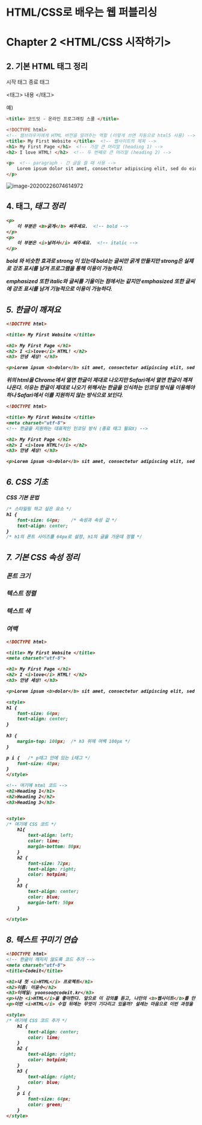 # HTML/CSS로 배우는 웹 퍼블리싱

# Chapter 2 <HTML/CSS 시작하기>

## 2. 기본 HTML 태그 정리

시작 태그				종료 태그

   <태그>	  내용	  </태그>

예)

```html
<title> 코드잇 - 온라인 프로그래킹 스쿨 </title>
```



```html
<!DOCTYPE html>
<!-- 웹브라우저에게 HTML 버전을 알려주는 역할 (이렇게 쓰면 자동으로 html5 사용) -->
<title> My First Website </title>  <!-- 웹사이트의 제목 -->
<h1> My First Page </h1>  <!-- 가장 큰 머리말 (heading 1) -->
<h2> I love HTML! </h2>  <!-- 두 번째로 큰 머리말 (heading 2) -->

<p>  <!-- paragraph - 긴 글을 쓸 때 사용 -->
    Lorem ipsum dolor sit amet, consectetur adipiscing elit, sed do eiusmod tempor incididunt ut labore et dolore magna aliqua.
</p>
```

![image-20200226074614972](C:\Users\전재인\AppData\Roaming\Typora\typora-user-images\image-20200226074614972.png)

## 4. <b>태그, <i>태그 정리

```html
<p>
    이 부분은 <b>굵게</b> 써주세요.  <!-- bold -->
</p>
<p>
    이 부분은 <i>날려서</i> 써주세요.  <!-- italic -->
</p>
```

bold <b>와 비슷한 효과로 strong <strong> 이 있는데 bold는 글씨만 굵게 만들지만 strong은 실제로 강조 표시를 남겨 프로그램을 통해 이용이 가능하다.

emphasized<em> 또한 italic<i>와 글씨를 기울이는 점에서는 같지만 emphasized 또한 글씨에 강조 표시를 남겨 기능적으로 이용이 가능하다.



## 5. 한글이 깨져요

```html
<!DOCTYPE html>

<title> My First Website </title>

<h1> My First Page </h1>
<h2> I <i>love</i> HTML! </h2>
<h3> 안녕 세상! </h3>

<p>Lorem ipsum <b>dolor</b> sit amet, consectetur adipiscing elit, sed do eiusmod tempor <i>incididunt</i> ut labore et dolore magna aliqua.</p>
```

위의 html을 Chrome에서 열면 한글이 제대로 나오지만 Safari에서 열면 한글이 깨져 나온다. 이유는 한글이 제대로 나오기 위해서는 한글을 인식하는 인코딩 방식을 이용해야하나 Safari에서 이를 지원하지 않는 방식으로 보인다.

```html
<!DOCTYPE html>

<title> My First Website </title>
<meta charset="utf-8">
<!-- 한글을 지원하는 대표적인 인코딩 방식 (종료 태그 필요X) -->

<h1> My First Page </h1>
<h2> I <i>love HTML!</i> </h2>
<h3> 안녕 세상! </h3>

<p>Lorem ipsum <b>dolor</b> sit amet, consectetur adipiscing elit, sed do eiusmod tempor <i>incididunt</i> ut labore et dolore magna aliqua.</p>
```



## 6. CSS 기초

CSS 기본 문법

```css
/* 스타일링 하고 싶은 요소 */
h1 {
    font-size: 64px;	/* 속성과 속성 값 */
    text-align: center;
}
/* h1의 폰트 사이즈를 64px로 설정, h1의 글을 가운데 정렬 */
```



## 7. 기본 CSS 속성 정리

### 폰트 크기

### 텍스트 정렬

### 텍스트 색

### 여백

```html
<!DOCTYPE html>

<title> My First Website </title>
<meta charset="utf-8">

<h1> My First Page </h1>
<h2> I <i>love</i> HTML! </h2>
<h3> 안녕 세상! </h3>

<p>Lorem ipsum <b>dolor</b> sit amet, consectetur adipiscing elit, sed do eiusmod tempor <i>incididunt</i> ut labore et dolore magna aliqua.</p>

<style>
h1 {
    font-size: 64px;
    text-align: center;
}
    
h3 {
    margin-top: 100px;	/* h3 위에 여백 100px */
}

p i {	/* p태그 안에 있는 i태그 */
	font-size: 48px;
}
</style>
```



```html
<!-- 여기에 html 코드 -->
<h1>Heading 1</h1>
<h2>Heading 2</h2>
<h3>Heading 3</h3>


<style>
/* 여기에 CSS 코드 */
    h1{
        text-align: left;
        color: lime;
        margin-bottom: 80px;
    }
    h2 {
        font-size: 72px;
        text-align: right;
        color: hotpink;
    }
    h3 {
        text-align: center;
        color: blue;
        margin-left: 50px
    }
    
</style>
```



## 8. 텍스트 꾸미기 연습

```html
<!DOCTYPE html>
<!-- 한글이 깨지지 않도록 코드 추가 -->
<meta charset="utf-8">
<title>Codeit</title>

<h1>내 첫 <i>HTML</i> 프로젝트</h1>
<h2>이름: 이윤수</h2>
<h3>이메일: yoonsoo@codeit.kr</h3>
<p>나는 <i>HTML</i>을 좋아한다. 앞으로 이 강의를 듣고, 나만의 <b>웹사이트</b>를 만들어볼 계획이다. 코드잇과 함께라면 무엇이든 가능하리라 믿는다. 아자아자 화이팅!</p>
<p>이번 <i>HTML</i> 수업 뒤에는 무엇이 기다리고 있을까? 설레는 마음으로 이번 과정을 끝낸 후, 다음 <i>JavaScript</i> 수업을 들어 <b>웹사이트</b>를 더 역동적으로 만들어봐야겠다!</p>

<style>
/* 여기에 CSS 코드 추가 */
    h1 {
        text-align: center;
        color: lime;
    }
    h2 {
        text-align: right;
        color: hotpink;
    }
    h3 {
        text-align: right;
        color: blue;
    }
    p i {
        font-size: 64px;
        color: green;
    }
</style>
```

